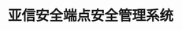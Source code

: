 ﻿---
id: 1749
title: "亚信安全端点安全管理系统"
weight: 1749
version: "8.2.2048"
updateTime: "2023-09-07T11:07:25"
debName: "http://113.24.212.22:8090/upload/file/com.ais.esm-loongarch64.deb"
debSize: "52.1 MB"
command: "/opt/apps/com.ais.esm/files/bin/ais_anti_virus_ui 0"
---

